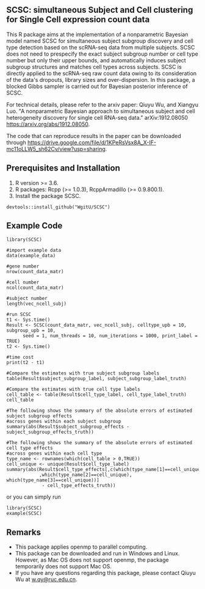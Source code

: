 ## SCSC: simultaneous Subject and Cell clustering for Single Cell expression count data
This R package aims at the implementation of a nonparametric Bayesian model named SCSC for simultaneous subject subgroup discovery and cell type detection based on the scRNA-seq data from multiple subjects. SCSC does not need to prespecify the exact subject subgroup number or cell type number but only their upper bounds, and automatically induces subject subgroup structures and matches cell types across subjects. SCSC is directly applied to the scRNA-seq raw count data owing to its consideration of the data's dropouts, library sizes and over-dispersion. In this package, a blocked Gibbs sampler is carried out for Bayesian posterior inference of SCSC.

For technical details, please refer to the arxiv paper: Qiuyu Wu, and Xiangyu Luo. "A nonparametric Bayesian approach to simultaneous subject and cell heterogeneity discovery for single cell RNA-seq data." arXiv:1912.08050  <https://arxiv.org/abs/1912.08050>. 

The code that can reproduce results in the paper can be downloaded through https://drive.google.com/file/d/1KPeRsVsx8A_X-IF-mc11oLLW5_sh62Cv/view?usp=sharing.

## Prerequisites and Installation

1. R version >= 3.6.
2. R packages: Rcpp (>= 1.0.3), RcppArmadillo (>= 0.9.800.1).
3. Install the package SCSC.
```
devtools::install_github("WgitU/SCSC")
```

## Example Code

``` {r, eval=FALSE}
library(SCSC)

#import example data
data(example_data)

#gene number
nrow(count_data_matr)

#cell number
ncol(count_data_matr)

#subject number
length(vec_ncell_subj)

#run SCSC
t1 <- Sys.time()
Result <- SCSC(count_data_matr, vec_ncell_subj, celltype_upb = 10, subgroup_upb = 10,
      seed = 1, num_threads = 10, num_iterations = 1000, print_label = TRUE)
t2 <- Sys.time()

#time cost
print(t2 - t1)

#Compare the estimates with true subject subgroup labels
table(Result$subject_subgroup_label, subject_subgroup_label_truth)

#Compare the estimates with true cell type labels
cell_table <- table(Result$cell_type_label, cell_type_label_truth)
cell_table

#The following shows the summary of the absolute errors of estimated subject subgroup effects
#across genes within each subject subgroup
summary(abs(Result$subject_subgroup_effects - subject_subgroup_effects_truth))

#The following shows the summary of the absolute errors of estimated cell type effects
#across genes within each cell type
type_name <- rownames(which(cell_table > 0,TRUE))
cell_unique <- unique(Result$cell_type_label)
summary(abs(Result$cell_type_effects[,c(which(type_name[1]==cell_unique)
            ,which(type_name[2]==cell_unique), which(type_name[3]==cell_unique))]
             - cell_type_effects_truth))
```
or you can simply run
``` {r, eval=FALSE}
library(SCSC)
example(SCSC)
```
## Remarks
* This package applies openmp to parallel computing. 
* This package can be downloaded and run in Windows and Linux. However, as Mac OS does not support openmp, the package temporarily does not support Mac OS.
* If you have any questions regarding this package, please contact Qiuyu Wu at w.qy@ruc.edu.cn.

